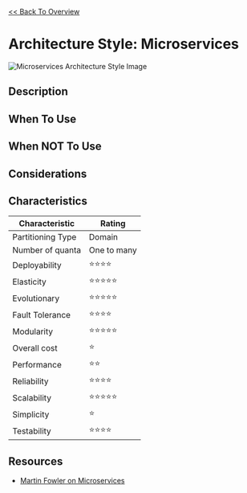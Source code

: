[<< Back To Overview](./readme.md)

# Architecture Style: Microservices 

![Microservices Architecture Style Image](https://fundamentalsofsoftwarearchitecture.com/images/book/fosa_1701.png)

## Description

## When To Use

## When NOT To Use

## Considerations

## Characteristics

| Characteristic    | Rating       |
| ---               | ---          |
| Partitioning Type | Domain    |
| Number of quanta  | One to many            |
| Deployability     | ⭐⭐⭐⭐           |
| Elasticity        | ⭐⭐⭐⭐⭐         |
| Evolutionary      | ⭐⭐⭐⭐⭐           |
| Fault Tolerance   | ⭐⭐⭐⭐          |
| Modularity        | ⭐⭐⭐⭐⭐           |
| Overall cost      | ⭐ |
| Performance       | ⭐⭐        |
| Reliability       | ⭐⭐⭐⭐      |
| Scalability       | ⭐⭐⭐⭐⭐           |
| Simplicity        | ⭐ |
| Testability       | ⭐⭐⭐⭐        |

## Resources

* [Martin Fowler on Microservices](https://martinfowler.com/microservices/)
